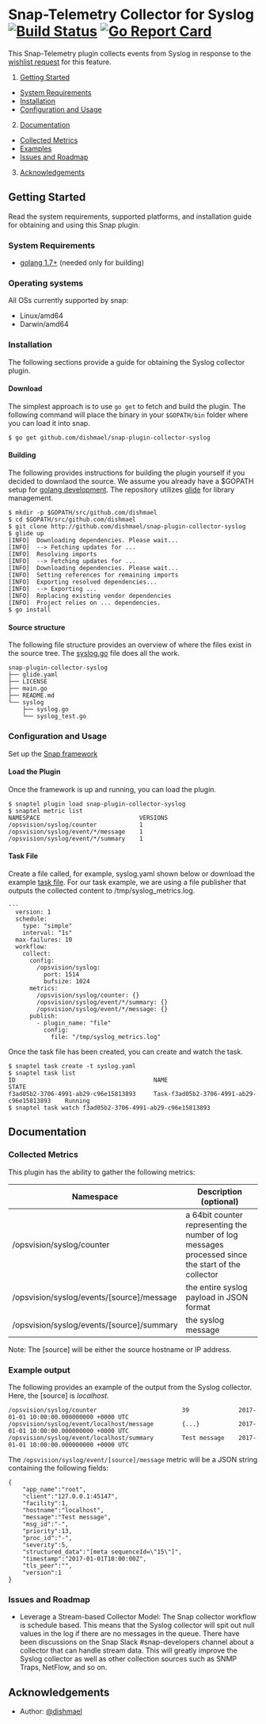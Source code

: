 <!--
http://www.apache.org/licenses/LICENSE-2.0.txt


Copyright 2017 OpsVision Solutions

Licensed under the Apache License, Version 2.0 (the "License");
you may not use this file except in compliance with the License.
You may obtain a copy of the License at

    http://www.apache.org/licenses/LICENSE-2.0

Unless required by applicable law or agreed to in writing, software
distributed under the License is distributed on an "AS IS" BASIS,
WITHOUT WARRANTIES OR CONDITIONS OF ANY KIND, either express or implied.
See the License for the specific language governing permissions and
limitations under the License.
-->
# **Snap-Telemetry Collector for Syslog** [![Build Status](https://travis-ci.org/dishmael/snap-plugin-collector-syslog.svg?branch=master)](https://travis-ci.org/dishmael/snap-plugin-collector-syslog) [![Go Report Card](https://goreportcard.com/badge/github.com/dishmael/snap-plugin-collector-syslog)](https://goreportcard.com/report/github.com/dishmael/snap-plugin-collector-syslog)

This Snap-Telemetry plugin collects events from Syslog in response to the [wishlist request](https://github.com/intelsdi-x/snap/issues/1117) for this feature.

1. [Getting Started](#getting-started)
  * [System Requirements](#system-requirements)
  * [Installation](#installation)
  * [Configuration and Usage](#configuration-and-usage)
2. [Documentation](#documentation)
  * [Collected Metrics](#collected-metrics)
  * [Examples](#examples)
  * [Issues and Roadmap](#issues-and-roadmap)
3. [Acknowledgements](#acknowledgements)

## Getting Started
Read the system requirements, supported platforms, and installation guide for obtaining and using this Snap plugin.
### System Requirements 
* [golang 1.7+](https://golang.org/dl/) (needed only for building)

### Operating systems
All OSs currently supported by snap:
* Linux/amd64
* Darwin/amd64

### Installation
The following sections provide a guide for obtaining the Syslog collector plugin.

#### Download
The simplest approach is to use ```go get``` to fetch and build the plugin. The following command will place the binary in your ```$GOPATH/bin``` folder where you can load it into snap.
```
$ go get github.com/dishmael/snap-plugin-collector-syslog
```

#### Building
The following provides instructions for building the plugin yourself if you decided to downlaod the source. We assume you already have a $GOPATH setup for [golang development](https://golang.org/doc/code.html). The repository utilizes [glide](https://github.com/Masterminds/glide) for library management.
```
$ mkdir -p $GOPATH/src/github.com/dishmael
$ cd $GOPATH/src/github.com/dishmael
$ git clone http://github.com/dishmael/snap-plugin-collector-syslog
$ glide up
[INFO]	Downloading dependencies. Please wait...
[INFO]	--> Fetching updates for ...
[INFO]	Resolving imports
[INFO]	--> Fetching updates for ...
[INFO]	Downloading dependencies. Please wait...
[INFO]	Setting references for remaining imports
[INFO]	Exporting resolved dependencies...
[INFO]	--> Exporting ...
[INFO]	Replacing existing vendor dependencies
[INFO]	Project relies on ... dependencies.
$ go install
```

#### Source structure
The following file structure provides an overview of where the files exist in the source tree. The [syslog.go](https://github.com/dishmael/snap-plugin-collector-syslog/blob/master/syslog/syslog.go) file does all the work.
```
snap-plugin-collector-syslog
├── glide.yaml
├── LICENSE
├── main.go
├── README.md
└── syslog
    ├── syslog.go
    └── syslog_test.go
```

### Configuration and Usage
Set up the [Snap framework](https://github.com/intelsdi-x/snap/blob/master/README.md#getting-started)

#### Load the Plugin
Once the framework is up and running, you can load the plugin.
```
$ snaptel plugin load snap-plugin-collector-syslog
$ snaptel metric list
NAMESPACE                            VERSIONS
/opsvision/syslog/counter            1
/opsvision/syslog/event/*/message 	 1
/opsvision/syslog/event/*/summary    1
```

#### Task File
Create a file called, for example, syslog.yaml shown below or download the example [task file](https://raw.githubusercontent.com/dishmael/snap-plugin-collector-syslog/master/tasks/syslog.yaml). For our task example, we are using a file publisher that outputs the collected content to /tmp/syslog_metrics.log.
```
---
  version: 1
  schedule:
    type: "simple"
    interval: "1s"
  max-failures: 10
  workflow:
    collect:
      config:
        /opsvision/syslog:
          port: 1514
          bufsize: 1024
      metrics:
        /opsvision/syslog/counter: {}
        /opsvision/syslog/event/*/summary: {}
        /opsvision/syslog/event/*/message: {}
      publish:
        - plugin_name: "file"
          config:
            file: "/tmp/syslog_metrics.log"
```
Once the task file has been created, you can create and watch the task.
```
$ snaptel task create -t syslog.yaml
$ snaptel task list
ID                                       NAME                                         STATE
f3ad05b2-3706-4991-ab29-c96e15813893     Task-f3ad05b2-3706-4991-ab29-c96e15813893    Running
$ snaptel task watch f3ad05b2-3706-4991-ab29-c96e15813893
```

## Documentation
### Collected Metrics
This plugin has the ability to gather the following metrics:

| Namespace | Description (optional) |
| ----------|----------------------- |
| /opsvision/syslog/counter | a 64bit counter representing the number of log messages processed since the start of the collector |
| /opsvision/syslog/events/[source]/message | the entire syslog payload in JSON format |
| /opsvision/syslog/events/[source]/summary | the syslog message |

Note: The [source] will be either the source hostname or IP address.

### Example output
The following provides an example of the output from the Syslog collector. Here, the [source] is *localhost*.
```
/opsvision/syslog/counter                        39              2017-01-01 10:00:00.000000000 +0000 UTC
/opsvision/syslog/event/localhost/message        {...}           2017-01-01 10:00:00.000000000 +0000 UTC
/opsvision/syslog/event/localhost/summary        Test message    2017-01-01 10:00:00.000000000 +0000 UTC
```
The ```/opsvision/syslog/event/[source]/message``` metric will be a JSON string containing the following fields:
```
{
    "app_name":"root",
    "client":"127.0.0.1:45147",
    "facility":1,
    "hostname":"localhost",
    "message":"Test message",
    "msg_id":"-",
    "priority":13,
    "proc_id":"-",
    "severity":5,
    "structured_data":"[meta sequenceId=\"15\"]",
    "timestamp":"2017-01-01T10:00:00Z",
    "tls_peer":"",
    "version":1
}
```
### Issues and Roadmap
* Leverage a Stream-based Collector Model: The Snap collector workflow is schedule based. This means that the Syslog collector will spit out null values in the log if there are no messages in the queue. There have been discussions on the Snap Slack #snap-developers channel about a collector that can handle stream data. This will greatly improve the Syslog collector as well as other collection sources such as SNMP Traps, NetFlow, and so on.

## Acknowledgements
* Author: [@dishmael](https://github.com/dishmael/)
